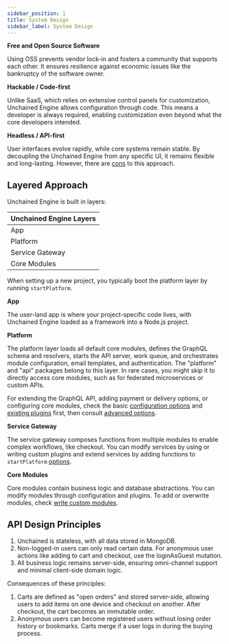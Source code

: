 ```yaml
---
sidebar_position: 1
title: System Design
sidebar_label: System Design
---
```


**Free and Open Source Software**

Using OSS prevents vendor lock-in and fosters a community that supports each other. It ensures resilience
against economic issues like the bankruptcy of the software owner.

**Hackable / Code-first**

Unlike SaaS, which relies on extensive control panels for customization, Unchained Engine allows
configuration through code. This means a developer is always required, enabling customization even beyond
what the core developers intended.

**Headless / API-first**

User interfaces evolve rapidly, while core systems remain stable. By decoupling the Unchained Engine from
any specific UI, it remains flexible and long-lasting. However, there are
[cons](https://www.semrush.com/blog/going-headless-ecommerce-store/) to this approach.

## Layered Approach

Unchained Engine is built in layers:

| Unchained Engine Layers |
| ----------------------- |
| App                     |
| Platform                |
| Service Gateway         |
| Core Modules            |

When setting up a new project, you typically boot the platform layer by running `startPlatform`.

**App**

The user-land app is where your project-specific code lives, with Unchained Engine loaded as a framework
into a Node.js project.

**Platform**

The platform layer loads all default core modules, defines the GraphQL schema and resolvers, starts the
API server, work queue, and orchestrates module configuration, email templates, and authentication. The
"platform" and "api" packages belong to this layer. In rare cases, you might skip it to directly access
core modules, such as for federated microservices or custom APIs.

For extending the GraphQL API, adding payment or delivery options, or configuring core modules, check the
basic [configuration options](../config/booting) and [existing plugins](../plugins/plugin-overview.md)
first, then consult [advanced options](../advanced/overview).

**Service Gateway**

The service gateway composes functions from multiple modules to enable complex workflows, like checkout.
You can modify services by using or writing custom plugins and extend services by adding functions to
`startPlatform`
[options](https://docs.unchained.shop/types/interfaces/_unchainedshop_core.UnchainedCoreOptions.html).

**Core Modules**

Core modules contain business logic and database abstractions. You can modify modules through
configuration and plugins. To add or overwrite modules, check
[write custom modules](../advanced/custom-modules).

## API Design Principles

1. Unchained is stateless, with all data stored in MongoDB.
2. Non-logged-in users can only read certain data. For anonymous user actions like adding to cart and
   checkout, use the loginAsGuest mutation.
3. All business logic remains server-side, ensuring omni-channel support and minimal client-side domain
   logic.

Consequences of these principles:

1. Carts are defined as "open orders" and stored server-side, allowing users to add items on one device
   and checkout on another. After checkout, the cart becomes an immutable order.
2. Anonymous users can become registered users without losing order history or bookmarks. Carts merge if
   a user logs in during the buying process.
